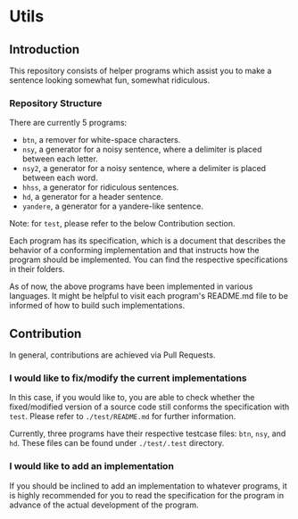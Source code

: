 # Utils

## Introduction

This repository consists of helper programs which assist you to make a sentence looking somewhat fun, somewhat ridiculous.

### Repository Structure

There are currently 5 programs:

- `btn`, a remover for white-space characters.
- `nsy`, a generator for a noisy sentence, where a delimiter is placed between each letter.
- `nsy2`, a generator for a noisy sentence, where a delimiter is placed between each word.
- `hhss`, a generator for ridiculous sentences.
- `hd`, a generator for a header sentence.
- `yandere`, a generator for a yandere-like sentence.

Note: for `test`, please refer to the below Contribution section.

Each program has its specification, which is a document that describes the behavior of a conforming implementation and that instructs how the program should be implemented. You can find the respective specifications in their folders.

As of now, the above programs have been implemented in various languages. It might be helpful to visit each program's README.md file to be informed of how to build such implementations.

## Contribution

In general, contributions are achieved via Pull Requests.

### I would like to fix/modify the current implementations

In this case, if you would like to, you are able to check whether the fixed/modified version of a source code still conforms the specification with `test`. Please refer to `./test/README.md` for further information.

Currently, three programs have their respective testcase files: `btn`, `nsy`, and `hd`. These files can be found under `./test/.test` directory.

### I would like to add an implementation

If you should be inclined to add an implementation to whatever programs, it is highly recommended for you to read the specification for the program in advance of the actual development of the program.
